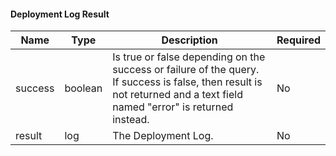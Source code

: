 
#### Deployment Log Result

| Name    | Type    | Description                                                                                                                                                             | Required |
|---------|---------|-------------------------------------------------------------------------------------------------------------------------------------------------------------------------|----------|
| success | boolean | Is true or false depending on the success or failure of the query. If success is false, then result is not returned and a text field named "error" is returned instead. | No       |
| result  | log     | The Deployment Log.                                                                                                                                                     | No       |
